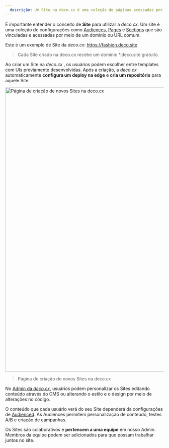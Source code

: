 ```yaml
---
  descrição: Um Site na deco.cx é uma coleção de páginas acessadas por meio de um domínio ou URL comum que pode ser customizado e personalizado.
---
```


É importante entender o conceito de **Site** para utilizar a _deco.cx_. Um site
é uma coleção de configurações como
[Audiences](/docs/en/concepts/audience),
[Pages](/docs/en/concepts/page) e
[Sections](/docs/en/concepts/section) que são vinculadas e
acessadas por meio de um domínio ou URL comum.

Este é um exemplo de Site da _deco.cx_: https://fashion.deco.site

> Cada Site criado na deco.cx recebe um domínio *.deco.site gratuito.

Ao criar um Site na _deco.cx_ , os usuários podem escolher entre templates com
UIs previamente desenvolvidas. Após a criação, a _deco.cx_ automaticamente
**configura um deploy na edge** e **cria um repositório** para aquele Site.

<img width="901" alt="Página de criação de novos Sites na deco.cx" src="https://user-images.githubusercontent.com/18706156/224892959-38adb017-8ef1-47e7-adee-b7e9bcf2048c.png">

> Página de criação de novos Sites na deco.cx

No [Admin da _deco.cx_](https://deco.cx/admin), usuários podem personalizar os
Sites editando conteúdo através do CMS ou alterando o estilo e o design por meio
de alterações no código.

O conteúdo que cada usuário verá do seu Site dependerá da configurações de
[Audienced](/docs/en/concepts/audience). As Audiences
permitem personalização de conteúdo, testes A/B e criação de campanhas.

Os Sites são colaborativos e **pertencem a uma equipe** em nosso Admin. Membros
da equipe podem ser adicionados para que possam trabalhar juntos no site.
